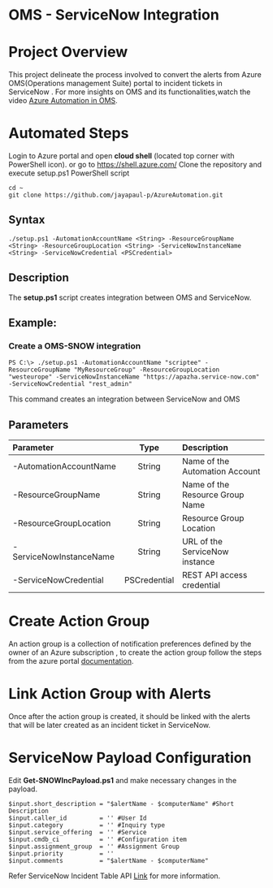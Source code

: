 # **OMS - ServiceNow Integration**

# Project Overview
This project delineate the process involved to convert the alerts from Azure OMS(Operations management Suite) portal to incident tickets in ServiceNow . For more insights on OMS and its functionalities,watch the video [Azure Automation in OMS](https://azure.microsoft.com/en-in/resources/videos/automate-everywhere-with-the-new-azure-automation-in-oms-with-special-guest-jeffrey-snover/).

# **Automated Steps**

Login to Azure portal and open **cloud shell** (located top corner with PowerShell icon). or go to https://shell.azure.com/
Clone the repository and execute setup.ps1 PowerShell script
```
cd ~
git clone https://github.com/jayapaul-p/AzureAutomation.git
```

## Syntax
```
./setup.ps1 -AutomationAccountName <String> -ResourceGroupName <String> -ResourceGroupLocation <String> -ServiceNowInstanceName <String> -ServiceNowCredential <PSCredential>
```

## Description
The **setup.ps1** script creates integration between OMS and ServiceNow.

## Example:
### Create a OMS-SNOW integration
```
PS C:\> ./setup.ps1 -AutomationAccountName "scriptee" -ResourceGroupName "MyResourceGroup" -ResourceGroupLocation "westeurope" -ServiceNowInstanceName "https://apazha.service-now.com" -ServiceNowCredential "rest_admin"
```
This command creates an integration between ServiceNow and OMS

## Parameters
| Parameter               |  Type         | Description                   |
| :---------------------- | :------------:|:----------------------------- | 
| -AutomationAccountName  | String        |Name of the Automation Account |
| -ResourceGroupName      | String        |Name of the Resource Group Name|
| -ResourceGroupLocation  | String        |Resource Group Location|
| -ServiceNowInstanceName | String        |URL of the ServiceNow instance|
| -ServiceNowCredential   | PSCredential  |REST API access credential|

   
# Create Action Group
An action group is a collection of notification preferences defined by the owner of an Azure subscription , to create the action        group follow the steps from the azure portal [documentation](https://docs.microsoft.com/en-us/azure/azure-monitor/platform/action-groups). 
  
# Link Action Group with Alerts
Once after the action group is created, it should be linked with the alerts that will be later created as an incident ticket in ServiceNow. 

# ServiceNow Payload Configuration
Edit **Get-SNOWIncPayload.ps1** and make necessary changes in the payload.

```
$input.short_description = "$alertName - $computerName" #Short Description
$input.caller_id         = '' #User Id
$input.category          = '' #Inquiry type
$input.service_offering  = '' #Service
$input.cmdb_ci           = '' #Configuration item
$input.assignment_group  = '' #Assignment Group
$input.priority          = ''
$input.comments          = "$alertName - $computerName"
```

Refer ServiceNow Incident Table API [Link](https://docs.servicenow.com/bundle/geneva-servicenow-platform/page/integrate/inbound_rest/task/t_GetStartedCreateInt.html) for more information.

